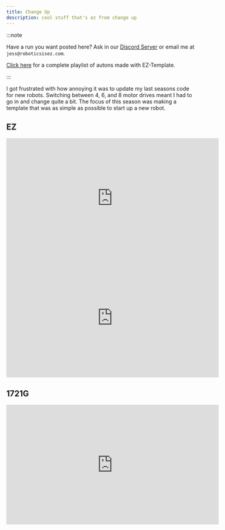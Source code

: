 ```yaml
---
title: Change Up
description: cool stuff that's ez from change up
---
```


:::note

Have a run you want posted here?  Ask in our [Discord Server](https://discord.gg/EHjXBcK2Gy) or email me at `jess@roboticsisez.com`.  

[Click here](https://www.youtube.com/playlist?list=PLyZbi14KopZK70GTSD5NpygoAcM2_ls7T) for a complete playlist of autons made with EZ-Template.  

:::

I got frustrated with how annoying it was to update my last seasons code for new robots.  Switching between 4, 6, and 8 motor drives meant I had to go in and change quite a bit.  The focus of this season was making a template that was as simple as possible to start up a new robot.  

## EZ
<iframe width="560" height="315" src="https://www.youtube.com/embed/NBjzGbJT9CI?si=3Ddl56RJAztPfKJo" title="YouTube video player" frameborder="0" allow="accelerometer; autoplay; clipboard-write; encrypted-media; gyroscope; picture-in-picture; web-share" referrerpolicy="strict-origin-when-cross-origin" allowfullscreen></iframe>  

<iframe width="560" height="315" src="https://www.youtube.com/embed/B7c5HegU7BA?si=QTRTxQxkOHP72Njc" title="YouTube video player" frameborder="0" allow="accelerometer; autoplay; clipboard-write; encrypted-media; gyroscope; picture-in-picture; web-share" referrerpolicy="strict-origin-when-cross-origin" allowfullscreen></iframe>  

## 1721G
<iframe width="560" height="315" src="https://www.youtube.com/embed/Bc-RtcTVzz8?si=PCzgVP9W0x2T8aS8" title="YouTube video player" frameborder="0" allow="accelerometer; autoplay; clipboard-write; encrypted-media; gyroscope; picture-in-picture; web-share" referrerpolicy="strict-origin-when-cross-origin" allowfullscreen></iframe>

